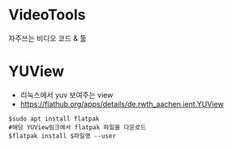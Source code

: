 # VideoTools
자주쓰는 비디오 코드 & 툴


# YUView
- 리눅스에서 yuv 보여주는 view
- https://flathub.org/apps/details/de.rwth_aachen.ient.YUView
```
$sudo apt install flatpak
#해당 YUView링크에서 flatpak 파일을 다운로드
$flatpak install $파일명 --user
```
